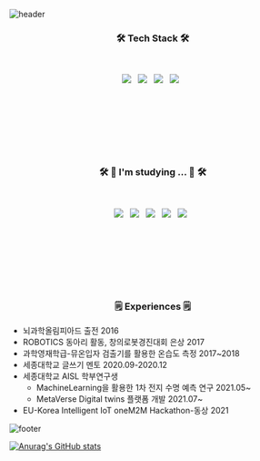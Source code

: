 ![header](https://capsule-render.vercel.app/api?type=waving&color=gradient&height=300&section=header&text=Hyeonsu%20Oh&fontSize=90)



<h3 align="center"><b>🛠 Tech Stack 🛠</b></h3>



</br>
<p align="center">
<img src="https://img.shields.io/badge/HTML5-E34F26?style=flat-square&logo=HTML5&logoColor=white"/></a> &nbsp
<img src="https://img.shields.io/badge/CSS3-1572B6?style=flat-square&logo=CSS3&logoColor=white"/></a> &nbsp
<img src="https://img.shields.io/badge/Python-47A248?style=flat-square&logo=Python&logoColor=white"/></a> &nbsp 
<img src="https://img.shields.io/badge/C-00599C?style=flat-square&logo=C%2B%2B&logoColor=white"/></a> &nbsp </br></br></br></br></br></br></br></br>


<h3 align="center"><b>🛠 📕 I'm studying ... 📕 🛠</b></h3>

</br>
<p align="center">
<img src="https://img.shields.io/badge/JavaScript-F7DF1E?style=flat-square&logo=JavaScript&logoColor=white"/></a> &nbsp
<img src="https://img.shields.io/badge/Node.js-339933?style=flat-square&logo=Node.js&logoColor=white"/></a> &nbsp
<img src="https://img.shields.io/badge/Java-4479A1?style=flat-square&logo=Java&logoColor=white"/></a> &nbsp 
<img src="https://img.shields.io/badge/Kotlin-E34F26?style=flat-square&logo=Kotlin&logoColor=white"/></a> &nbsp
<img src="https://img.shields.io/badge/ML-339933?style=flat-square&logo=ML&logoColor=white"/></a> &nbsp </br></br></br></br></br></br></br></br>


<h3 align="center"><b>🗒 Experiences 🗒 </b></h3>

* 뇌과학올림피아드 출전 2016</br>
* ROBOTICS 동아리 활동, 창의로봇경진대회 은상 2017</br>
* 과학영재학급-뮤온입자 검출기를 활용한 온습도 측정 2017~2018 </br>
* 세종대학교 글쓰기 멘토 2020.09-2020.12 </br>
* 세종대학교 AISL 학부연구생</br>
  * MachineLearning을 활용한 1차 전지 수명 예측 연구 2021.05~ </br>
  * MetaVerse Digital twins 플랫폼 개발 2021.07~ </br>
* EU-Korea Intelligent IoT oneM2M Hackathon-동상 2021

![footer](https://capsule-render.vercel.app/api?section=footer)



[![Anurag's GitHub stats](https://github-readme-stats.vercel.app/api?username=ssapsu)](https://github.com/anuraghazra/github-readme-stats)
